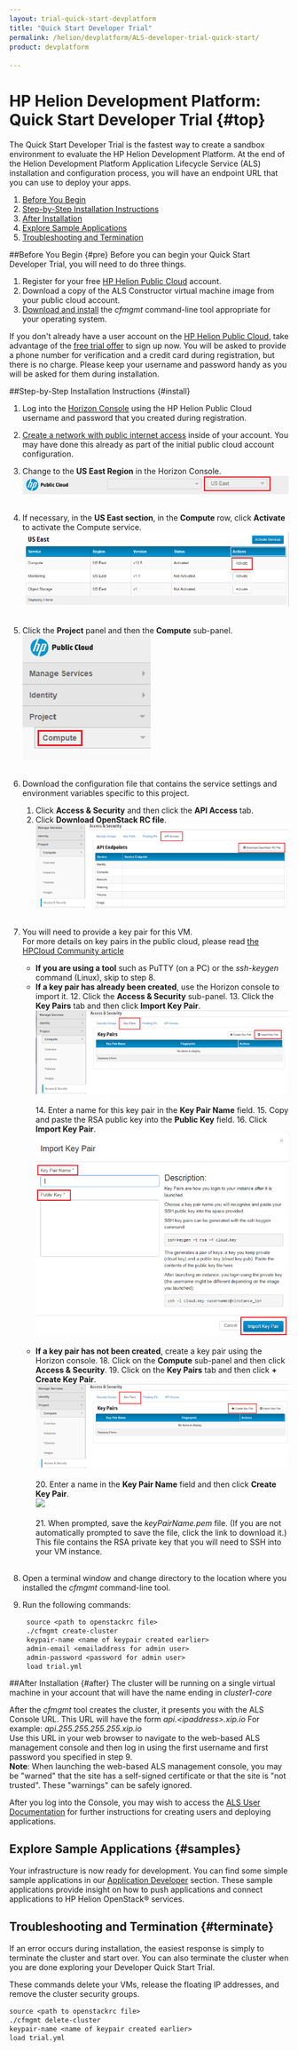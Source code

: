 ```yaml
---
layout: trial-quick-start-devplatform
title: "Quick Start Developer Trial"
permalink: /helion/devplatform/ALS-developer-trial-quick-start/
product: devplatform

---
```

<!--UNDER REVISION-->

<script>

function PageRefresh {
onLoad="window.refresh"
}

PageRefresh();

</script>

# HP Helion Development Platform: Quick Start Developer Trial {#top}
The Quick Start Developer Trial is the fastest way to create a sandbox environment to evaluate the HP Helion Development Platform. At the end of the Helion Development Platform Application Lifecycle Service (ALS) installation and configuration process, you will have an endpoint URL that you can use to deploy your apps.

1. [Before You Begin](#pre)
2. [Step-by-Step Installation Instructions](#install)
3. [After Installation](#after)
4. [Explore Sample Applications](#samples)
5. [Troubleshooting and Termination](#terminate)

##Before You Begin {#pre}
Before you can begin your Quick Start Developer Trial, you will need to do three things.

1. Register for your free <a href="https://horizon.hpcloud.com/register" target="_blank">HP Helion Public Cloud</a> account.
2. Download a copy of the ALS Constructor virtual machine image from your public cloud account.
3. [Download and install](/als/v1/client/download) the *cfmgmt* command-line tool appropriate for your operating system.

If you don't already have a user account on the <a href="https://horizon.hpcloud.com/register" target="_blank">HP Helion Public Cloud</a>, take advantage of the <a href="http://www.hpcloud.com/cloud-credit" target="_blank">free trial offer</a> to sign up now. You will be asked to provide a phone number for verification and a credit card during registration, but there is no charge. Please keep your username and password handy as you will be asked for them during installation.

##Step-by-Step Installation Instructions {#install}
1. Log into the [Horizon Console](https://horizon.hpcloud.com/) using the HP Helion Public Cloud username and password that you created during registration.
2. [Create a network with public internet access](https://community.hpcloud.com/article/how-create-or-delete-network#create) inside of your account. You may have done this already as part of the initial public cloud account configuration.
4. Change to the **US East Region** in the Horizon Console.<br /><img src="media/quickstartA11.png"/><br /><br />
5. If necessary, in the **US East section**, in the **Compute** row, click **Activate** to activate the Compute service.<br /><img src="media/quickstartB11.png"/><br /><br />
3. Click the **Project** panel and then the **Compute** sub-panel.<br /><img src="media/quickstartC11.png"/><br><br>
6. Download the configuration file that contains the service settings and environment variables specific to this project.
	1. Click **Access & Security** and then click the **API Access** tab.
	2. Click **Download OpenStack RC file**.<br><img src="media/quickstartDownloadRCFile.png"/><br /><br />

10. You will need to provide a key pair for this VM. <br /> For more details on key pairs in the public cloud, please read [the HPCloud Community article](http://community.hpcloud.com/article/managing-your-key-pairs-0)
	- **If you are using a tool** such as PuTTY (on a PC) or the *ssh-keygen* command (Linux), skip to step 8.
	- **If a key pair has already been created**, use the Horizon console to import it.
		12. Click the **Access & Security** sub-panel.
		13. Click the **Key Pairs** tab and then click **Import Key Pair**. <br /><img src="media/quickstartImportKeyPair11.png"/><br /><br /> 
		14. Enter a name for this key pair in the **Key Pair Name** field.
		15. Copy and paste the RSA public key into the **Public Key** field.
		16. Click **Import Key Pair**. <br /><img src="media/quickstartImportKeyPairName11.png"/><br /><br />
	- **If a key pair has not been created**, create a key pair using the Horizon console.
		18. Click on the **Compute** sub-panel and then click **Access & Security**.
		19. Click on the **Key Pairs** tab and then click **+ Create Key Pair**.<br /><img src="media/quickstartE11.png"/></br></br>
		20. Enter a name in the **Key Pair Name** field and then click **Create Key Pair**.<br /><img src="media/quickstartkeypair"/></br></br>
		21. When prompted, save the *keyPairName.pem* file. (If you are not automatically prompted to save the file, click the link to download it.) This file contains the RSA private key that you will need to SSH into your VM instance.</br></br>

8. Open a terminal window and change directory to the location where you installed the *cfmgmt* command-line tool.
9. Run the following commands:
 
		source <path to openstackrc file>
		./cfmgmt create-cluster
		keypair-name <name of keypair created earlier>
		admin-email <emailaddress for admin user>
		admin-password <password for admin user>
		load trial.yml

##After Installation {#after}
The cluster will be running on a single virtual machine in your account that will have the name ending in *cluster1-core*

After the *cfmgmt* tool creates the cluster, it presents you with the ALS Console URL. This URL will have the form *api.<*ipaddress*>.xip.io*  For example: *api.255.255.255.255.xip.io* <br /> Use this URL in your web browser to navigate to the web-based ALS management console and then log in using the first username and first password you specified in step 9. <br />**Note**: When launching the web-based ALS management console, you may be "warned" that the site has a self-signed certificate or that the site is "not trusted". These "warnings" can be safely ignored.

After you log into the Console, you may wish to access the [ALS User Documentation](/als/v1/user/) for further instructions for creating users and deploying applications.

## Explore Sample Applications {#samples}
Your infrastructure is now ready for development. You can find some simple sample applications in our [Application Developer](/helion/devplatform/appdev/) section. These sample applications provide insight on how to push applications and connect applications to HP Helion OpenStack&reg; services. 

## Troubleshooting and Termination {#terminate}
If an error occurs during installation, the easiest response is simply to terminate the cluster and start over. You can also terminate the cluster when you are done exploring your Developer Quick Start Trial.

These commands delete your VMs, release the floating IP addresses, and remove the cluster security groups.
		
	source <path to openstackrc file>
    ./cfmgmt delete-cluster
	keypair-name <name of keypair created earlier>
	load trial.yml